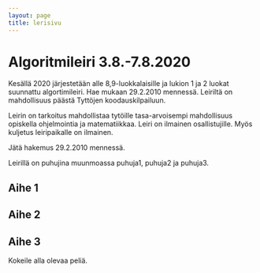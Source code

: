 ```yaml
---
layout: page
title: lerisivu
---
```

# Algoritmileiri 3.8.-7.8.2020

Kesällä 2020 järjestetään alle 8,9-luokkalaisille ja lukion 1 ja 2 luokat suunnattu algortimileiri.
Hae mukaan 29.2.2010 mennessä. Leiriltä on mahdollisuus päästä Tyttöjen koodauskilpailuun.

Leirin on tarkoitus mahdollistaa tytöille tasa-arvoisempi mahdollisuus opiskella ohjelmointia ja matematiikkaa. Leiri on ilmainen osallistujille. Myös kuljetus leiripaikalle on ilmainen.

Jätä hakemus 29.2.2010 mennessä.

Leirillä on puhujina muunmoassa puhuja1, puhuja2 ja puhuja3.

## Aihe 1

## Aihe 2

## Aihe 3

Kokeile alla olevaa peliä.
